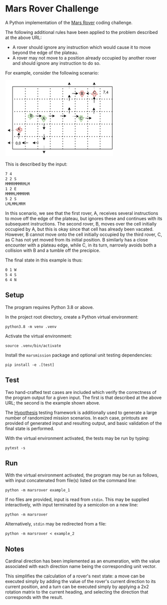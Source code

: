 # Mars Rover Challenge
A Python implementation of the [Mars Rover](https://code.google.com/archive/p/marsrovertechchallenge/)
coding challenge.

The following additional rules have been applied to the problem described
at the above URL:
- A rover should ignore any instruction which would cause it to move
  beyond the edge of the plateau.
- A rover may not move to a position already occupied by another rover
  and should ignore any instruction to do so.

For example, consider the following scenario:

![Example 2](example_2.png)

This is described by the input:

    7 4
    2 2 S
    MMMRMMMRMLM
    1 2 E
    MMMMLMMMRMR
    5 2 S
    LMLMMLMRM

In this scenario, we see that the first rover, A, receives several instructions
to move off the edge of the plateau, but ignores these and continues with its
subsequent instructions. The second rover, B, moves over the cell initially
occupied by A, but this is okay since that cell has already been vacated.
However, B cannot move onto the cell initially occupied by the third rover,
C, as C has not yet moved from its initial position. B similarly has a close
encounter with a plateau edge, while C, in its turn, narrowly avoids both a
collision with B and a tumble off the precipice.

The final state in this example is thus:

    0 1 W
    5 4 S
    6 4 N

## Setup
The program requires Python 3.8 or above.

In the project root directory, create a Python virtual environment:

    python3.8 -m venv .venv

Activate the virtual environment:

    source .venv/bin/activate

Install the `marsmission` package and optional unit testing dependencies:

    pip install -e .[test]

## Test
Two hand-crafted test cases are included which verify the correctness
of the program output for a given input. The first is that described
at the above URL; the second is the example shown above.

The [Hypothesis](https://hypothesis.readthedocs.io/en/latest/) testing
framework is additionally used to generate a large number of randomized
mission scenarios. In each case, printouts are provided of generated input
and resulting output, and basic validation of the final state is performed.

With the virtual environment activated, the tests may be run by typing:

    pytest -s

## Run
With the virtual environment activated, the program may be run as follows,
with input concatenated from file(s) listed on the command line:

    python -m marsrover example_1

If no files are provided, input is read from `stdin`. This may be supplied
interactively, with input terminated by a semicolon on a new line:

    python -m marsrover

Alternatively, `stdin` may be redirected from a file:

    python -m marsrover < example_2

## Notes
Cardinal direction has been implemented as an enumeration, with the value
associated with each direction name being the corresponding unit vector.

This simplifies the calculation of a rover's next state: a move can be
executed simply by adding the value of the rover's current direction to
its current position, and a turn can be executed simply by applying a 2x2
rotation matrix to the current heading, and selecting the direction that
corresponds with the result.

